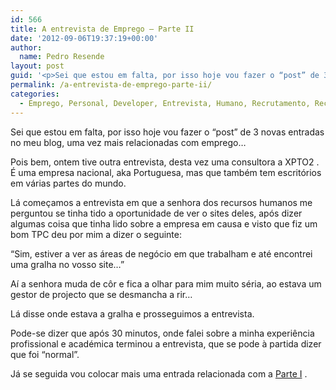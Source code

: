 ```yaml
---
id: 566
title: A entrevista de Emprego – Parte II
date: '2012-09-06T19:37:19+00:00'
author: 
  name: Pedro Resende
layout: post
guid: '<p>Sei que estou em falta, por isso hoje vou fazer o “post” de 3 novas entradas no meu blog, uma vez mais relacionadas com emprego…</p><p>Pois bem, ontem tive outra entrevista, desta vez uma consultora a XPTO2 . É uma empresa nacional, aka Portuguesa, mas'
permalink: /a-entrevista-de-emprego-parte-ii/
categories:
  - Emprego, Personal, Developer, Entrevista, Humano, Recrutamento, Recursos, Recursos Humanos, Web
---
```

Sei que estou em falta, por isso hoje vou fazer o “post” de 3 novas entradas no meu blog, uma vez mais relacionadas com emprego…

Pois bem, ontem tive outra entrevista, desta vez uma consultora a XPTO2 . É uma empresa nacional, aka Portuguesa, mas que também tem escritórios em várias partes do mundo.

Lá começamos a entrevista em que a senhora dos recursos humanos me perguntou se tinha tido a oportunidade de ver o sites deles, após dizer algumas coisa que tinha lido sobre a empresa em causa e visto que fiz um bom TPC deu por mim a dizer o seguinte:

“Sim, estiver a ver as áreas de negócio em que trabalham e até encontrei uma gralha no vosso site…”

Aí a senhora muda de côr e fica a olhar para mim muito séria, ao estava um gestor de projecto que se desmancha a rir…

Lá disse onde estava a gralha e prosseguimos a entrevista.

Pode-se dizer que após 30 minutos, onde falei sobre a minha experiência profissional e académica terminou a entrevista, que se pode à partida dizer que foi “normal”. 

Já se seguida vou colocar mais uma entrada relacionada com a <a href="http://blog.resende.biz/?p=1055" target="_self">Parte I</a> .
